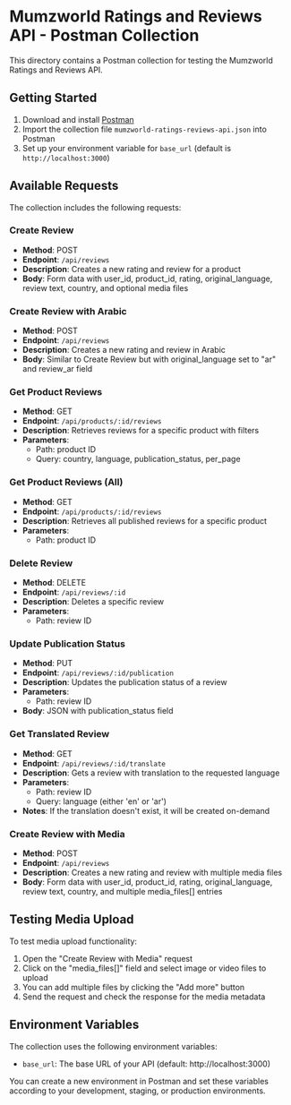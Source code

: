 # Mumzworld Ratings and Reviews API - Postman Collection

This directory contains a Postman collection for testing the Mumzworld Ratings and Reviews API.

## Getting Started

1. Download and install [Postman](https://www.postman.com/downloads/)
2. Import the collection file `mumzworld-ratings-reviews-api.json` into Postman
3. Set up your environment variable for `base_url` (default is `http://localhost:3000`)

## Available Requests

The collection includes the following requests:

### Create Review
- **Method**: POST
- **Endpoint**: `/api/reviews`
- **Description**: Creates a new rating and review for a product
- **Body**: Form data with user_id, product_id, rating, original_language, review text, country, and optional media files

### Create Review with Arabic
- **Method**: POST
- **Endpoint**: `/api/reviews`
- **Description**: Creates a new rating and review in Arabic
- **Body**: Similar to Create Review but with original_language set to "ar" and review_ar field

### Get Product Reviews
- **Method**: GET
- **Endpoint**: `/api/products/:id/reviews`
- **Description**: Retrieves reviews for a specific product with filters
- **Parameters**: 
  - Path: product ID
  - Query: country, language, publication_status, per_page

### Get Product Reviews (All)
- **Method**: GET
- **Endpoint**: `/api/products/:id/reviews`
- **Description**: Retrieves all published reviews for a specific product
- **Parameters**: 
  - Path: product ID

### Delete Review
- **Method**: DELETE
- **Endpoint**: `/api/reviews/:id`
- **Description**: Deletes a specific review
- **Parameters**: 
  - Path: review ID

### Update Publication Status
- **Method**: PUT
- **Endpoint**: `/api/reviews/:id/publication`
- **Description**: Updates the publication status of a review
- **Parameters**: 
  - Path: review ID
- **Body**: JSON with publication_status field

### Get Translated Review
- **Method**: GET
- **Endpoint**: `/api/reviews/:id/translate`
- **Description**: Gets a review with translation to the requested language
- **Parameters**: 
  - Path: review ID
  - Query: language (either 'en' or 'ar')
- **Notes**: If the translation doesn't exist, it will be created on-demand

### Create Review with Media
- **Method**: POST
- **Endpoint**: `/api/reviews`
- **Description**: Creates a new rating and review with multiple media files
- **Body**: Form data with user_id, product_id, rating, original_language, review text, country, and multiple media_files[] entries

## Testing Media Upload

To test media upload functionality:

1. Open the "Create Review with Media" request
2. Click on the "media_files[]" field and select image or video files to upload
3. You can add multiple files by clicking the "Add more" button
4. Send the request and check the response for the media metadata

## Environment Variables

The collection uses the following environment variables:

- `base_url`: The base URL of your API (default: http://localhost:3000)

You can create a new environment in Postman and set these variables according to your development, staging, or production environments. 